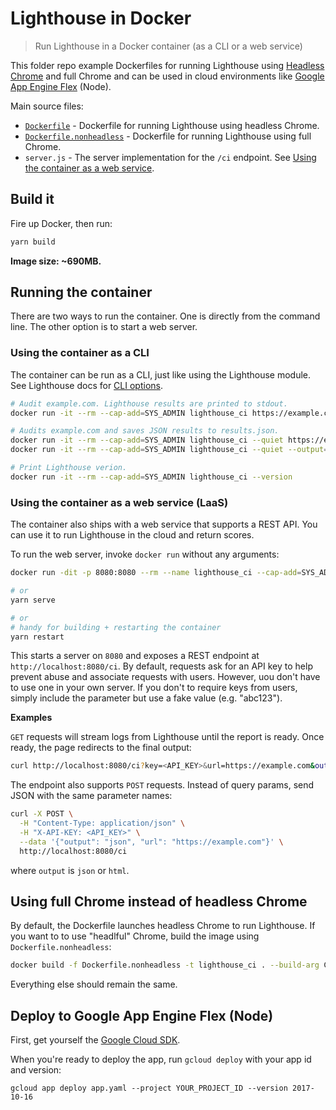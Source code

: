 # Lighthouse in Docker

> Run Lighthouse in a Docker container (as a CLI or a web service)

This folder repo example Dockerfiles for running Lighthouse using [Headless Chrome](https://developers.google.com/web/updates/2017/04/headless-chrome) and full Chrome and can
be used in cloud environments like [Google App Engine Flex](https://cloud.google.com/appengine/docs/flexible/nodejs/) (Node).

Main source files:

- [`Dockerfile`](https://github.com/ebidel/lighthouse-ci/blob/master/builder/Dockerfile) - Dockerfile for running Lighthouse using headless Chrome.
- [`Dockerfile.nonheadless`](https://github.com/ebidel/lighthouse-ci/blob/master/builder/Dockerfile.nonheadless) - Dockerfile for running Lighthouse using full Chrome.
- `server.js` - The server implementation for the `/ci` endpoint. See [Using the container as a web service](##using-the-container-as-a-cli).

## Build it

Fire up Docker, then run:

```bash
yarn build
```

**Image size: ~690MB.**

## Running the container

There are two ways to run the container. One is directly from the command line.
The other option is to start a web server.

### Using the container as a CLI

The container can be run as a CLI, just like using the Lighthouse module. See 
Lighthouse docs for [CLI options](https://github.com/GoogleChrome/lighthouse#cli-options).

```bash
# Audit example.com. Lighthouse results are printed to stdout.
docker run -it --rm --cap-add=SYS_ADMIN lighthouse_ci https://example.com

# Audits example.com and saves JSON results to results.json.
docker run -it --rm --cap-add=SYS_ADMIN lighthouse_ci --quiet https://example.com > report.html
docker run -it --rm --cap-add=SYS_ADMIN lighthouse_ci --quiet --output=json https://example.com > report.json

# Print Lighthouse verion.
docker run -it --rm --cap-add=SYS_ADMIN lighthouse_ci --version
```

### Using the container as a web service (LaaS)

The container also ships with a web service that supports a REST API. You can
use it to run Lighthouse in the cloud and return scores.

To run the web server, invoke `docker run` without any arguments:

```bash
docker run -dit -p 8080:8080 --rm --name lighthouse_ci --cap-add=SYS_ADMIN lighthouse_ci

# or 
yarn serve

# or
# handy for building + restarting the container
yarn restart
```

This starts a server on `8080` and exposes a REST endpoint at `http://localhost:8080/ci`.
By default, requests ask for an API key to help prevent abuse and associate 
requests with users. However, uou don't have to use one in your own server. 
If you don't to require keys from users, simply include the parameter but use a
fake value (e.g. "abc123").

**Examples**

`GET` requests will stream logs from Lighthouse until the report is ready. Once
ready, the page redirects to the final output:


```bash
curl http://localhost:8080/ci?key=<API_KEY>&url=https://example.com&output=html
```

The endpoint also supports `POST` requests. Instead of query params, send JSON
with the same parameter names:

```bash
curl -X POST \
  -H "Content-Type: application/json" \
  -H "X-API-KEY: <API_KEY>" \
  --data '{"output": "json", "url": "https://example.com"}' \
  http://localhost:8080/ci
```

where `output` is `json` or `html`.

## Using full Chrome instead of headless Chrome

By default, the Dockerfile launches headless Chrome to run Lighthouse. If you
want to to use "headlful" Chrome, build the image using `Dockerfile.nonheadless`:  

```bash
docker build -f Dockerfile.nonheadless -t lighthouse_ci . --build-arg CACHEBUST=$(date +%d)
```

Everything else should remain the same.

## Deploy to Google App Engine Flex (Node)

First, get yourself the [Google Cloud SDK](https://cloud.google.com/sdk/).

When you're ready to deploy the app, run `gcloud deploy` with your app id and version:

```
gcloud app deploy app.yaml --project YOUR_PROJECT_ID --version 2017-10-16
```